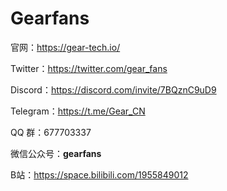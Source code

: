 # Gearfans

官网：https://gear-tech.io/

Twitter：https://twitter.com/gear_fans

Discord：https://discord.com/invite/7BQznC9uD9

Telegram：https://t.me/Gear_CN

QQ 群：677703337

微信公众号：**gearfans**

B站：https://space.bilibili.com/1955849012
